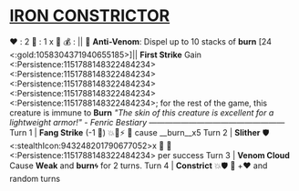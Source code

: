 # [**__IRON CONSTRICTOR__**](<https://www.youtube.com/watch?v=2sWn3wiqGJ0>) 
❤️ : 2
🔷 : 1 x 👥
💰 : || 🧪  **Anti-Venom**: Dispel up to 10 stacks of __burn__ [24 <:gold:1058304371940655185>]||
**First Strike** Gain <:Persistence:1151788148322484234><:Persistence:1151788148322484234><:Persistence:1151788148322484234><:Persistence:1151788148322484234><:Persistence:1151788148322484234>; for the rest of the game, this creature is immune to __Burn__
*"The skin of this creature is excellent for a lightweight armor!" - Fenric Bestiary*
—————————————————
Turn 1  | **Fang Strike** (-1 🔷) 💥🚫⚡ 🔀 cause __burn__x5
Turn 2 | **Slither**  🛡️<:stealthIcon:943248201790677052>x 👥 🔀 <:Persistence:1151788148322484234> per success 
Turn 3 | **Venom Cloud** Cause __Weak__ and __burn__🌀 for 2 turns.
Turn 4 | **Constrict** 💥🛡️ 🔀 +❤️ and random turns
